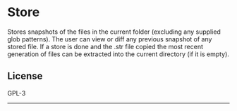 # Store

Stores snapshots of the files in the current folder (excluding any supplied
glob patterns). The user can view or diff any previous snapshot of any
stored file. If a store is done and the .str file copied the most recent
generation of files can be extracted into the current directory (if it is
empty).

## License

GPL-3


---
